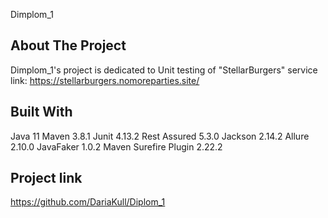 Dimplom_1

## About The Project
Dimplom_1's project is dedicated to Unit testing of "StellarBurgers" service
link: https://stellarburgers.nomoreparties.site/

## Built With
Java 11
Maven 3.8.1
Junit 4.13.2
Rest Assured 5.3.0
Jackson 2.14.2
Allure 2.10.0
JavaFaker 1.0.2
Maven Surefire Plugin 2.22.2

## Project link
https://github.com/DariaKull/Diplom_1